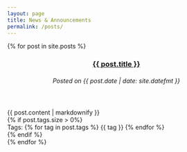 ```yaml
---
layout: page
title: News & Announcements
permalink: /posts/
---
```

{% for post in site.posts %}
<article>
  <header>
    <h3><a href="{{ post.url }}">{{ post.title }}</a></h3>
    <h6>Posted on <time datetime="{{ post.date | date: site.mdatefmt }}">{{ post.date | date: site.datefmt }}</time></h6>
  </header>
  {{ post.content | markdownify }}
  <footer>
    {% if post.tags.size > 0%}
    <div class="tags">Tags:
      {% for tag in post.tags %}
      <span class="tag">{{ tag }}</span>
      {% endfor %}
    </div>
    {% endif %}
  </footer>
</article>
{% endfor %}
